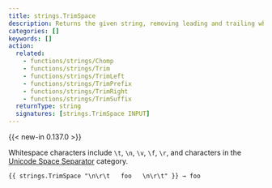 ```yaml
---
title: strings.TrimSpace
description: Returns the given string, removing leading and trailing whitespace as defined by Unicode.
categories: []
keywords: []
action:
  related:
    - functions/strings/Chomp
    - functions/strings/Trim
    - functions/strings/TrimLeft
    - functions/strings/TrimPrefix
    - functions/strings/TrimRight
    - functions/strings/TrimSuffix
  returnType: string
  signatures: [strings.TrimSpace INPUT]
---
```


{{< new-in 0.137.0 >}}

Whitespace characters include `\t`, `\n`, `\v`, `\f`, `\r`, and characters in the [Unicode Space Separator] category.

[Unicode Space Separator]: https://www.compart.com/en/unicode/category/Zs

```go-html-template
{{ strings.TrimSpace "\n\r\t   foo   \n\r\t" }} → foo
```

